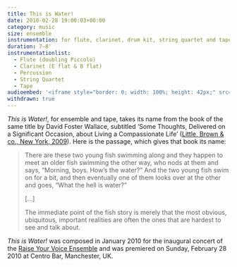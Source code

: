 ```yaml
---
title: This is Water!
date: 2010-02-28 19:00:03+00:00
category: music
size: ensemble
instrumentation: for flute, clarinet, drum kit, string quartet and tape
duration: 7–8'
instrumentationlist:
  - Flute (doubling Piccolo)
  - Clarinet (E flat & B flat)
  - Percussion
  - String Quartet
  - Tape
audioembed: '<iframe style="border: 0; width: 100%; height: 42px;" src="https://bandcamp.com/EmbeddedPlayer/album=300699358/size=small/bgcol=ffffff/linkcol=0687f5/track=3020932809/transparent=true/" seamless><a href="http://hear.raise-your-voice.org/album/launch-live">Launch Live by Raise Your Voice Ensemble</a></iframe>'
withdrawn: true
---
```


_This is Water!_, for ensemble and tape, takes its name from the book of the same title by David Foster Wallace, subtitled ‘Some Thoughts, Delivered on a Significant Occasion, about Living a Compassionate Life’ ([Little, Brown & co., New York, 2009](https://uk.bookshop.org/books/this-is-water-some-thoughts-delivered-on-a-significant-occasion-about-living-a-compassionate-life/9780316068222)). Here is the passage, which gives that book its name:

> There are these two young fish swimming along and they happen to meet an older fish swimming the other way, who nods at them and says, “Morning, boys. How’s the water?”
And the two young fish swim on for a bit, and then eventually one of them looks over at the other and goes, “What the hell is water?”
>
> [...]
>
> The immediate point of the fish story is merely that the most obvious, ubiquitous, important realities are often the ones that are hardest to see and talk about.

_This is Water!_ was composed in January 2010 for the inaugural concert of the [Raise Your Voice Ensemble](http://www.raise-your-voice.org/) and was premiered on Sunday, February 28 2010 at Centro Bar, Manchester, UK.
